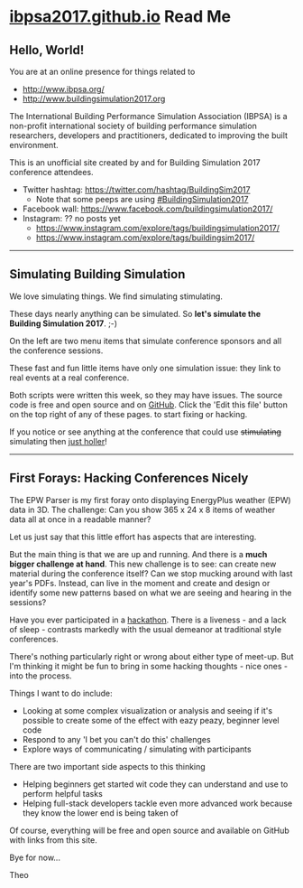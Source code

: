 <span style=display:none; >[You are now in a GitHub source code view - click this link to view Read Me file as a web page]( http://ibpsa2017.github.io/#README.md "View file as a web page." ) </span>



# [ibpsa2017.github.io]( https://ibpsa2017.github.io ) Read Me

## Hello, World!

You are at an online presence for things related to 

* http://www.ibpsa.org/
* http://www.buildingsimulation2017.org

The International Building Performance Simulation Association (IBPSA) is a non-profit international society of building performance simulation researchers, developers and practitioners, dedicated to improving the built environment.


This is an unofficial site created by and for Building Simulation 2017 conference attendees.

* Twitter hashtag: <https://twitter.com/hashtag/BuildingSim2017>
	* Note that some peeps are using [#BuildingSimulation2017]( https://twitter.com/hashtag/BuildingSimulation2017?src=hash )
* Facebook wall: https://www.facebook.com/buildingsimulation2017/
* Instagram: ?? no posts yet
	*  https://www.instagram.com/explore/tags/buildingsimulation2017/ 
	* https://www.instagram.com/explore/tags/buildingsim2017/
***

## Simulating Building Simulation

We love simulating things. We find simulating stimulating.

These days nearly anything can be simulated. So **let's simulate the Building Simulation 2017**. ;-)

On the left are two menu items that simulate conference sponsors and all the conference sessions.

These fast and fun little items have only one simulation issue: they link to real events at a real conference.

Both scripts were written this week, so they may have issues. The source code is free and open source and on [GitHub]( https://githib.com "nice peeps" ). Click the 'Edit this file' button on the top right of any of these pages. to start fixing or hacking.

If you notice or see anything at the conference that could use ~~stimulating~~ simulating then [just holler]( https://github.com/ibpsa2017/ibpsa2017.github.io/issues "a good place to holler" )!

***

## First Forays: Hacking Conferences Nicely

The EPW Parser is my first foray onto displaying EnergyPlus weather (EPW) data in 3D. The challenge: Can you show 365 x 24 x 8 items of weather data all at once in a readable manner?

Let us just say that this little effort has aspects that are interesting.

But the main thing is that we are up and running. And there is a **much bigger challenge at hand**. This new challenge is to see: can create new material during the conference itself? Can we stop mucking around with last year's PDFs. Instead, can live in the moment and create and design or identify some new patterns based on what we are seeing and hearing in the sessions?

Have you ever participated in a [hackathon]( https://en.wikipedia.org/wiki/Hackathon ). There is a liveness - and a lack of sleep - contrasts markedly with the usual demeanor at traditional style conferences.

There's nothing particularly right or wrong about either type of meet-up. But I'm thinking it might be fun to bring in some hacking thoughts - nice ones - into the process.

Things I want to do include:

* Looking at some complex visualization or analysis and seeing if it's possible to create some of the effect with eazy peazy, beginner level code
* Respond to any 'I bet you can't do this' challenges
* Explore ways of communicating / simulating with participants

There are two important side aspects to this thinking

* Helping beginners get started wit code they can understand and use to perform helpful tasks
* Helping full-stack developers tackle even more advanced work because they know the lower end is being taken of 

Of course, everything will be free and open source and available on GitHub with links from this site.

Bye for now...

Theo







